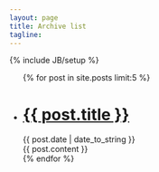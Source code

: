 ```yaml
---
layout: page
title: Archive list
tagline: 
---
```

{% include JB/setup %}

<ul class="posts">
  {% for post in site.posts limit:5 %}
    <li><h1 class="title"><a href="{{ BASE_PATH }}{{ post.url }}">{{ post.title }}</a></h1>
    <span>{{ post.date | date_to_string }}</span>
    <div>{{ post.content }}</div></li>
  {% endfor %}
</ul>
